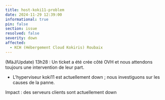 ```yaml
---
title: host-koki11-problem
date: 2024-11-29 12:39:00
informational: true
pin: false
section: issue
resolved: false
severity: down
affected:
  - KCH (Hébergement Cloud Kokiris) Roubaix 
---
```

(MàJ/Update) 13h28 : Un ticket a été crée côté OVH et nous attendons toujours une intervention de leur part.


* L'hyperviseur koki11 est actuellement down ; nous investiguons sur les causes de la panne.

Impact :  des serveurs clients sont actuellement down

